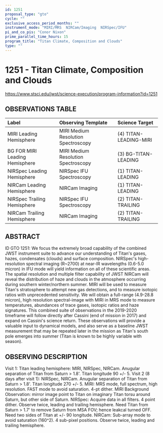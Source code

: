 ```yaml
---
id: 1251
proposal_type: "gto"
cycle: ""
exclusive_access_period_months: ""
instrument_mode: "MIRI/MRS  NIRCam/Imaging  NIRSpec/IFU"
pi_and_co_pis: "Conor Nixon"
prime_parallel_time_hours: 15
program_title: "Titan Climate, Composition and Clouds"
type: ""
---
```

# 1251 - Titan Climate, Composition and Clouds
https://www.stsci.edu/jwst/science-execution/program-information?id=1251
## OBSERVATIONS TABLE
| Label                      | Observing Template              | Science Target       |
| :------------------------- | :------------------------------ | :------------------- |
| MIRI Leading Hemisphere    | MIRI Medium Resolution Spectroscopy | (4) TITAN-LEADING-MIRI |
| BG FOR MIRI Leading Hemisphere | MIRI Medium Resolution Spectroscopy | (3) BG-TITAN-LEADING |
| NIRSpec Leading Hemisphere | NIRSpec IFU Spectroscopy          | (1) TITAN-LEADING    |
| NIRCam Leading Hemisphere  | NIRCam Imaging                  | (1) TITAN-LEADING    |
| NIRSpec Trailing Hemisphere | NIRSpec IFU Spectroscopy         | (2) TITAN-TRAILING   |
| NIRCam Trailing Hemisphere | NIRCam Imaging                  | (2) TITAN-TRAILING   |

## ABSTRACT

ID GTO 1251: We focus the extremely broad capability of the combined JWST instrument suite to advance our understanding of Titan's gases, hazes, condensates (clouds) and surface composition. NIRSpec's high-resolution spectral imaging (R~2700) at near-IR wavelengths (0.6-5.0 micron) in IFU mode will yield information on all of these scientific areas. The spatial resolution and multiple filter capability of JWST NIRCam will reveal the distribution of haze and clouds in the atmosphere occurring during southern winter/northern summer. MIRI will be used to measure Titan's stratosphere to attempt new gas detections, and to measure isotopic ratios with unprecedented sensitivity. We will obtain a full-range (4.9-28.8 micron), high resolution spectral-image with MIRI in MRS mode to measure temperatures, abundances of trace gases, isotopic ratios and haze signatures. This combined suite of observations in the 2019-2020 timeframe will follow directly after Cassini (end of mission in 2017) and expand on Cassini's science return. These observations will provide a valuable input to dynamical models, and also serve as a baseline JWST measurement that may be repeated later in the mission as Titan's south pole emerges into summer (Titan is known to be highly variable with season).

## OBSERVING DESCRIPTION

Visit 1: Titan leading hemisphere: MIRI, NIRSpec, NIRCam. Anugular separation of Titan from Saturn > 1.8'.
Titan longitude 90 +/- 5.
Visit 2 (8 days after visit 1): NIRSpec, NIRCam. Anugular separation of Titan from Saturn > 1.8'.
Titan longitude 270 +/- 5.
MIRI: MRS mode, full spectrum, high resolution. FAST mode to avoid saturation. 4-pt dither.
MIRI Background Observation: mirror image point to Titan on imaginary Titan torsu around Saturn, but other side of Saturn.
NIRSpec:
Acquire data in all filters. 4 point dither. Observe twice, leading and trailing hemisphere.
Need Titan from Saturn > 1.7' to remove Saturn from MSA FOV; hence leakcal turned OFF.
Need two sides of Titan at +/- 90 longitude.
NIRCam:
Sub-array mode to avoid saturation (160^2). 4 sub-pixel positions. Observe twice, leading and trailing hemisphere.